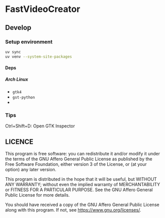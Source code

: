 # FastVideoCreator

## Develop

### Setup environment

```sh
uv sync
uv venv --system-site-packages
```

#### Deps

##### Arch Linux

- `gtk4`
- `gst-python`
-

### Tips

Ctrl+Shift+D: Open GTK Inspector


## LICENCE

This program is free software: you can redistribute it and/or modify it under the terms of the GNU Affero General Public License as published by the Free Software Foundation, either version 3 of the License, or (at your option) any later version.

This program is distributed in the hope that it will be useful, but WITHOUT ANY WARRANTY; without even the implied warranty of MERCHANTABILITY or FITNESS FOR A PARTICULAR PURPOSE. See the GNU Affero General Public License for more details.

You should have received a copy of the GNU Affero General Public License along with this program. If not, see <https://www.gnu.org/licenses/>.
